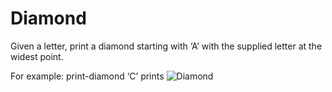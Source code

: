 # Diamond

Given a letter, print a diamond starting with ‘A’ with the supplied letter at the widest point.

For example: print-diamond ‘C’ prints
![Diamond](https://user-images.githubusercontent.com/10895161/28493684-05b8f9be-6f13-11e7-9eab-1690ede60b0c.png)
